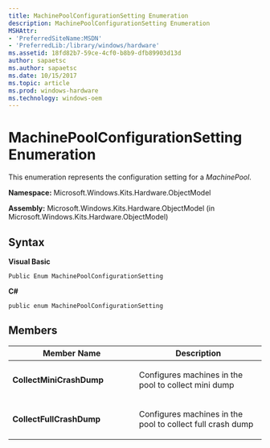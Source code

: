 ```yaml
---
title: MachinePoolConfigurationSetting Enumeration
description: MachinePoolConfigurationSetting Enumeration
MSHAttr:
- 'PreferredSiteName:MSDN'
- 'PreferredLib:/library/windows/hardware'
ms.assetid: 18fd82b7-59ce-4cf0-b8b9-dfb89903d13d
author: sapaetsc
ms.author: sapaetsc
ms.date: 10/15/2017
ms.topic: article
ms.prod: windows-hardware
ms.technology: windows-oem
---
```


# MachinePoolConfigurationSetting Enumeration


This enumeration represents the configuration setting for a *MachinePool*.

**Namespace:** Microsoft.Windows.Kits.Hardware.ObjectModel

**Assembly:** Microsoft.Windows.Kits.Hardware.ObjectModel (in Microsoft.Windows.Kits.Hardware.ObjectModel)

## <span id="Syntax"></span><span id="syntax"></span><span id="SYNTAX"></span>Syntax


**Visual Basic**

`Public Enum MachinePoolConfigurationSetting`

**C#**

`public enum MachinePoolConfigurationSetting`

## <span id="Members"></span><span id="members"></span><span id="MEMBERS"></span>Members


<table>
<colgroup>
<col width="50%" />
<col width="50%" />
</colgroup>
<thead>
<tr class="header">
<th>Member Name</th>
<th>Description</th>
</tr>
</thead>
<tbody>
<tr class="odd">
<td><p><strong>CollectMiniCrashDump</strong></p></td>
<td><p>Configures machines in the pool to collect mini dump</p></td>
</tr>
<tr class="even">
<td><p><strong>CollectFullCrashDump</strong></p></td>
<td><p>Configures machines in the pool to collect full crash dump</p></td>
</tr>
</tbody>
</table>

 

 

 






